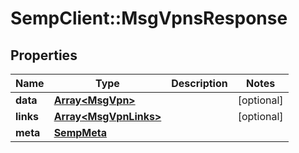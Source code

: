 # SempClient::MsgVpnsResponse

## Properties
Name | Type | Description | Notes
------------ | ------------- | ------------- | -------------
**data** | [**Array&lt;MsgVpn&gt;**](MsgVpn.md) |  | [optional] 
**links** | [**Array&lt;MsgVpnLinks&gt;**](MsgVpnLinks.md) |  | [optional] 
**meta** | [**SempMeta**](SempMeta.md) |  | 


